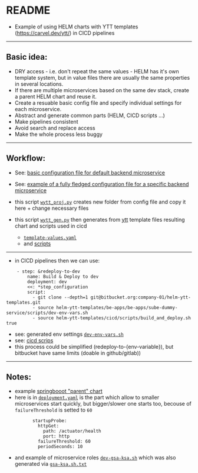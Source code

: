 # README

- Example of using HELM charts with YTT templates (https://carvel.dev/ytt/) in CICD pipelines

---
## Basic idea:
- DRY access - i.e. don't repeat the same values - HELM has it's own template system, but in value files there are usually the same properties in several locations.
- If there are multiple microservices based on the same dev stack, create a parent HELM chart and reuse it.
- Create a resuable basic config file and specify individual settings for each microservice.
- Abstract and generate common parts (HELM, CICD scripts ...)
- Make pipelines consistent
- Avoid search and replace access
- Make the whole process less buggy

---
## Workflow:
- See: [basic configuration file for default backend microservice](./be-apps/_be_template/_ytt/config/cfg.yaml)
- See: [example of a fully fledged configuration file for a specific backend microservice](./be-apps/_be_template/_new_projects/cfg-sube-dummy-service.yaml)

- this script [`wytt_proj.py`](./be-apps/_be_template/scripts/wytt_proj.py) creates new folder from config file and copy it here + change necessary files
- this script [`wytt_gen.py`](./be-apps/_be_template/scripts/wytt_gen.py) then generates from [ytt](https://carvel.dev/ytt/) template files resulting chart and scripts used in cicd
    - [`template-values.yaml`](./be-apps/_be_template/_ytt/value-templates/template-values.yaml)
    - and [scripts](./be-apps/_be_template/_ytt/script_templates/)
---
- in CICD pipelines then we can use:
```
    - step: &redeploy-to-dev
        name: Build & Deploy to dev
        deployment: dev
        <<: *step_configuration
        script:
          - git clone --depth=1 git@bitbucket.org:company-01/helm-ytt-templates.git
          - source helm-ytt-templates/be-apps/be-apps/sube-dummy-service/scripts/dev-env-vars.sh
          - source helm-ytt-templates/cicd/scripts/build_and_deploy.sh true
```
- see: generated env settings [`dev-env-vars.sh`](./be-apps/sube-dummy-service/scripts/dev-env-vars.sh)
- see: [cicd scrips](./cicd/scripts/)
- this process could be simplified (redeploy-to-{env-variable}), but bitbucket have same limits (doable in github/gitlab))

---
## Notes:
- example [springbooot "parent" chart](./be-springboot/)
- here is in [`deployment.yaml`](./be-springboot/templates/deployment.yaml) is the part which allow to smaller microservices start quickly, but bigger/slower one starts too, becouse of `failureThreshold` is setted to `60` 

```
          startupProbe:
            httpGet:
              path: /actuator/health
              port: http
            failureThreshold: 60
            periodSeconds: 10

```

- and example of microservice roles [`dev-gsa-ksa.sh`](./be-apps/sube-dummy-service/scripts/dev-gsa-ksa.sh) which was also generated via [`gsa-ksa.sh.txt`](./be-apps/_be_template/_ytt/script_templates/gsa-ksa.sh.txt)
